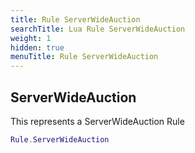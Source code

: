 ```yaml
---
title: Rule ServerWideAuction
searchTitle: Lua Rule ServerWideAuction
weight: 1
hidden: true
menuTitle: Rule ServerWideAuction
---
```

## ServerWideAuction

This represents a ServerWideAuction Rule
```lua
Rule.ServerWideAuction
```